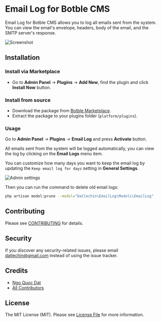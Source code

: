 # Email Log for Botble CMS

Email Log for Botble CMS allows you to log all emails sent from the system. You can view the email's envelope, headers, body of the email, and the SMTP server's response.

![Screenshot](art/screenshot.png)

## Installation

### Install via Marketplace

- Go to **Admin Panel** -> **Plugins** -> **Add New**, find the plugin and click **Install Now** button.

### Install from source

- Download the package from [Botble Marketplace](https://marketplace.botble.com/products/datlechin/email-log).
- Extract the package to your plugins folder (`platform/plugins`).

### Usage

Go to **Admin Panel** -> **Plugins** -> **Email Log** and press **Activate** button.

All emails sent from the system will be logged automatically, you can view the log by clicking on the **Email Logs** menu item.

You can customize how many days you want to keep the email log by updating the `Keep email log for days` setting in **General Settings**.

![Admin settings](art/settings.png)

Then you can run the command to delete old email logs:

```bash
php artisan model:prune --model="Datlechin\EmailLog\Models\EmailLog"
```

## Contributing

Please see [CONTRIBUTING](CONTRIBUTING.md) for details.

## Security

If you discover any security-related issues, please email datlechin@gmail.com instead of using the issue tracker.

## Credits

-   [Ngo Quoc Dat](https://github.com/datlechin)
-   [All Contributors](../../contributors)

## License

The MIT License (MIT). Please see [License File](LICENSE.md) for more information.
